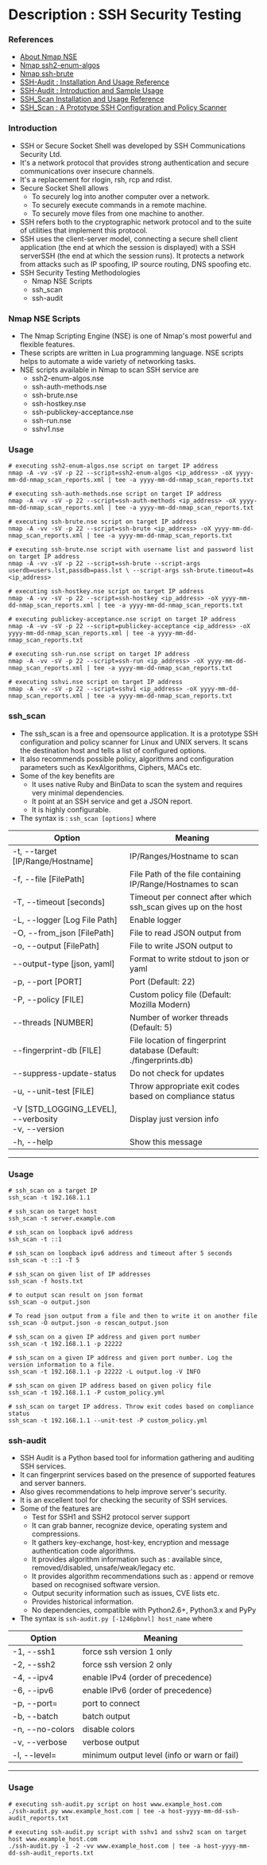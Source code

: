 # Description : SSH Security Testing 

### References
* [About Nmap NSE](https://nmap.org/book/man-nse.html)
* [Nmap ssh2-enum-algos](https://nmap.org/nsedoc/scripts/ssh2-enum-algos.html)
* [Nmap ssh-brute](https://nmap.org/nsedoc/scripts/ssh-brute.html)
* [SSH-Audit : Installation And Usage Reference](https://github.com/arthepsy/ssh-audit) 
* [SSH-Audit : Introduction and Sample Usage](https://hackerific.net/2017/04/23/ssh-audit---a-tool-for-checking-ssh-server-security/)
* [SSH_Scan Installation and Usage Reference](https://github.com/mozilla/ssh_scan)
* [SSH_Scan : A Prototype SSH Configuration and Policy Scanner](https://www.2daygeek.com/ssh_scan-a-prototype-ssh-configuration-and-policy-scanner-for-linux/)

### Introduction
* SSH or Secure Socket Shell was developed by SSH Communications Security Ltd. 
* It's a network protocol that provides strong authentication and secure communications over insecure channels.
* It's a replacement for rlogin, rsh, rcp and rdist.
* Secure Socket Shell allows 
    - To securely log into another computer over a network.
    - To securely execute commands in a remote machine.
    - To securely move files from one machine to another.
* SSH refers both to the cryptographic network protocol and to the suite of utilities that implement this protocol. 
* SSH uses the client-server model, connecting a secure shell client application (the end at which the session is 
  displayed) with a SSH serverSSH (the end at which the session runs). It protects a network from attacks such as IP 
  spoofing, IP source routing, DNS spoofing etc.
* SSH Security Testing Methodologies
    - Nmap NSE Scripts
    - ssh_scan
    - ssh-audit
    
### Nmap NSE Scripts
* The Nmap Scripting Engine (NSE) is one of Nmap's most powerful and flexible features. 
* These scripts are written in Lua programming language. NSE scripts helps to automate a wide variety of networking 
  tasks. 
* NSE scripts available in Nmap to scan SSH service are
    - ssh2-enum-algos.nse
    - ssh-auth-methods.nse
    - ssh-brute.nse
    - ssh-hostkey.nse
    - ssh-publickey-acceptance.nse
    - ssh-run.nse
    - sshv1.nse 
### Usage
```
# executing ssh2-enum-algos.nse script on target IP address
nmap -A -vv -sV -p 22 --script=ssh2-enum-algos <ip_address> -oX yyyy-mm-dd-nmap_scan_reports.xml | tee -a yyyy-mm-dd-nmap_scan_reports.txt

# executing ssh-auth-methods.nse script on target IP address
nmap -A -vv -sV -p 22 --script=ssh-auth-methods <ip_address> -oX yyyy-mm-dd-nmap_scan_reports.xml | tee -a yyyy-mm-dd-nmap_scan_reports.txt

# executing ssh-brute.nse script on target IP address
nmap -A -vv -sV -p 22 --script=ssh-brute <ip_address> -oX yyyy-mm-dd-nmap_scan_reports.xml | tee -a yyyy-mm-dd-nmap_scan_reports.txt

# executing ssh-brute.nse script with username list and password list on target IP address
nmap -A -vv -sV -p 22 --script=ssh-brute --script-args userdb=users.lst,passdb=pass.lst \ --script-args ssh-brute.timeout=4s <ip_address>

# executing ssh-hostkey.nse script on target IP address
nmap -A -vv -sV -p 22 --script=ssh-hostkey <ip_address> -oX yyyy-mm-dd-nmap_scan_reports.xml | tee -a yyyy-mm-dd-nmap_scan_reports.txt

# executing publickey-acceptance.nse script on target IP address
nmap -A -vv -sV -p 22 --script=publickey-acceptance <ip_address> -oX yyyy-mm-dd-nmap_scan_reports.xml | tee -a yyyy-mm-dd-nmap_scan_reports.txt

# executing ssh-run.nse script on target IP address
nmap -A -vv -sV -p 22 --script=ssh-run <ip_address> -oX yyyy-mm-dd-nmap_scan_reports.xml | tee -a yyyy-mm-dd-nmap_scan_reports.txt

# executing sshvi.nse script on target IP address
nmap -A -vv -sV -p 22 --script=sshv1 <ip_address> -oX yyyy-mm-dd-nmap_scan_reports.xml | tee -a yyyy-mm-dd-nmap_scan_reports.txt
```

### ssh_scan
* The ssh_scan is a free and opensource application. It is a prototype SSH configuration and policy scanner for Linux 
  and UNIX servers. It scans the destination host and tells a list of configured options.
* It also recommends possible policy, algorithms and configuration parameters such as KexAlgorithms, Ciphers, MACs etc.
* Some of the key benefits are
    - It uses native Ruby and BinData to scan the system and requires very minimal dependencies.
    - It point at an SSH service and get a JSON report.
    - It is highly configurable.
* The syntax is : `ssh_scan [options]` where

 | Option                                                 | Meaning                                                               |
 |--------------------------------------------------------|-----------------------------------------------------------------------|
 | -t, --target [IP/Range/Hostname]                       | IP/Ranges/Hostname to scan                                            |
 | -f, --file [FilePath]                                  | File Path of the file containing IP/Range/Hostnames to scan           |
 | -T, --timeout [seconds]                                | Timeout per connect after which ssh_scan gives up on the host         |
 | -L, --logger [Log File Path]                           | Enable logger                                                         |
 | -O, --from_json [FilePath]                             | File to read JSON output from                                         |
 | -o, --output [FilePath]                                | File to write JSON output to                                          |
 | --output-type [json, yaml]                             | Format to write stdout to json or yaml                                |
 | -p, --port [PORT]                                      | Port (Default: 22)                                                    |
 | -P, --policy [FILE]                                    | Custom policy file (Default: Mozilla Modern)                          |
 | --threads [NUMBER]                                     | Number of worker threads (Default: 5)                                 |
 | --fingerprint-db [FILE]                                | File location of fingerprint database (Default: ./fingerprints.db)    |
 | --suppress-update-status                               | Do not check for updates                                              |
 | -u, --unit-test [FILE]                                 | Throw appropriate exit codes based on compliance status               |
 | -V [STD_LOGGING_LEVEL], --verbosity <br> -v, --version | Display just version info                                             |
 | -h, --help                                             | Show this message                                                     |
 ----------------------------------------------------------------------------------------------------------------------------------
    
 ### Usage
```
# ssh_scan on a target IP
ssh_scan -t 192.168.1.1

# ssh_scan on target host
ssh_scan -t server.example.com

# ssh_scan on loopback ipv6 address
ssh_scan -t ::1

# ssh_scan on loopback ipv6 address and timeout after 5 seconds
ssh_scan -t ::1 -T 5

# ssh_scan on given list of IP addresses
ssh_scan -f hosts.txt

# to output scan result on json format
ssh_scan -o output.json

# To read json output from a file and then to write it on another file
ssh_scan -O output.json -o rescan_output.json

# ssh_scan on a given IP address and given port number
ssh_scan -t 192.168.1.1 -p 22222

# ssh_scan on a given IP address and given port number. Log the version information to a file.
ssh_scan -t 192.168.1.1 -p 22222 -L output.log -V INFO

# ssh_scan on given IP address based on given policy file
ssh_scan -t 192.168.1.1 -P custom_policy.yml

# ssh_scan on target IP address. Throw exit codes based on compliance status
ssh_scan -t 192.168.1.1 --unit-test -P custom_policy.yml
```

### ssh-audit
* SSH Audit is a Python based tool for information gathering and auditing SSH services.
* It can fingerprint services based on the presence of supported features and server banners. 
* Also gives recommendations to help improve server's security. 
* It is an excellent tool for checking the security of SSH services.
* Some of the features are
    - Test for SSH1 and SSH2 protocol server support
    - It can grab banner, recognize device, operating system and compressions.
    - It gathers key-exchange, host-key, encryption and message authentication code algorithms.
    - It provides algorithm information such as : available since, removed/disabled, unsafe/weak/legacy etc.
    - It provides algorithm recommendations such as : append or remove based on recognised software version.
    - Output security information such as issues, CVE lists etc.
    - Provides historical information.
    - No dependencies, compatible with Python2.6+, Python3.x and PyPy
* The syntax is `ssh-audit.py [-1246pbnvl] host_name` where 

 | Option                  | Meaning                                        |
 |-------------------------|------------------------------------------------|
 | -1,  --ssh1             | force ssh version 1 only                       |
 | -2,  --ssh2             | force ssh version 2 only                       |
 | -4,  --ipv4             | enable IPv4 (order of precedence)              |
 | -6,  --ipv6             | enable IPv6 (order of precedence)              |
 | -p,  --port=<port>      | port to connect                                |
 | -b,  --batch            | batch output                                   |
 | -n,  --no-colors        | disable colors                                 |
 | -v,  --verbose          | verbose output                                 |
 | -l,  --level=<level>    | minimum output level (info or warn or fail)    |
 ---------------------------------------------------------------------------

### Usage
```
# executing ssh-audit.py script on host www.example_host.com
./ssh-audit.py www.example_host.com | tee -a host-yyyy-mm-dd-ssh-audit_reports.txt

# executing ssh-audit.py script with sshv1 and sshv2 scan on target host www.example_host.com
./ssh-audit.py -1 -2 -vv www.example_host.com | tee -a host-yyyy-mm-dd-ssh-audit_reports.txt
```
